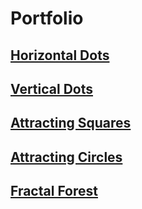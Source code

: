 # Portfolio

<body>
    <h2><a href="horizontal_dots/index.html">Horizontal Dots</a></h2>
    <h2><a href="vertical_dots/index.html">Vertical Dots</a></h2>
    <h2><a href="attracting_squares/index.html">Attracting Squares</a></h2>
    <h2><a href="attracting_circles/index.html">Attracting Circles</a></h2>
    <h2><a href="fractals/index.html">Fractal Forest</a></h2>
</body>
